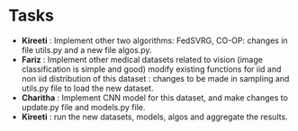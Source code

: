 # Tasks

* __Kireeti__ : Implement other two algorithms: FedSVRG, CO-OP: changes in file utils.py and a new file algos.py.
* __Fariz__ : Implement other medical datasets related to vision (image classification is simple and good) modify existing functions for iid and non iid distribution of this dataset : changes to be made in sampling and utils.py file to load the new dataset.    
* __Charitha__ : Implement CNN model for this dataset, and make changes to update.py file and models.py file.
* __Kireeti__ : run the new datasets, models, algos and aggregate the results.


    